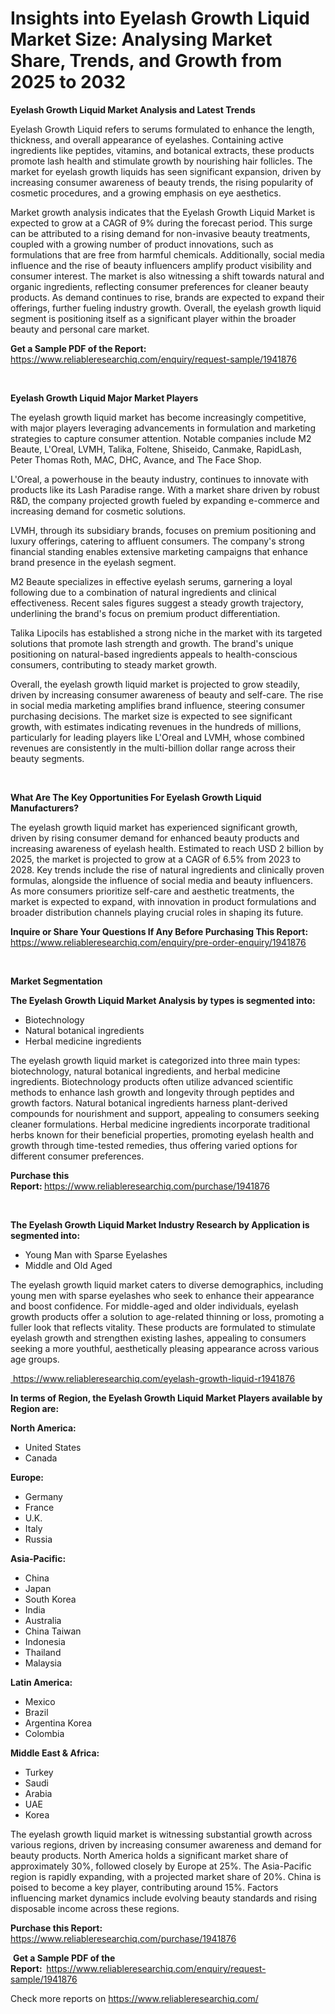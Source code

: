 <p><h1>Insights into Eyelash Growth Liquid Market Size: Analysing Market Share, Trends, and Growth from 2025 to 2032</h1></p><p><strong>Eyelash Growth Liquid Market Analysis and Latest Trends</strong></p>
<p><p>Eyelash Growth Liquid refers to serums formulated to enhance the length, thickness, and overall appearance of eyelashes. Containing active ingredients like peptides, vitamins, and botanical extracts, these products promote lash health and stimulate growth by nourishing hair follicles. The market for eyelash growth liquids has seen significant expansion, driven by increasing consumer awareness of beauty trends, the rising popularity of cosmetic procedures, and a growing emphasis on eye aesthetics.</p><p>Market growth analysis indicates that the Eyelash Growth Liquid Market is expected to grow at a CAGR of 9% during the forecast period. This surge can be attributed to a rising demand for non-invasive beauty treatments, coupled with a growing number of product innovations, such as formulations that are free from harmful chemicals. Additionally, social media influence and the rise of beauty influencers amplify product visibility and consumer interest. The market is also witnessing a shift towards natural and organic ingredients, reflecting consumer preferences for cleaner beauty products. As demand continues to rise, brands are expected to expand their offerings, further fueling industry growth. Overall, the eyelash growth liquid segment is positioning itself as a significant player within the broader beauty and personal care market.</p></p>
<p><strong>Get a Sample PDF of the Report:&nbsp;</strong> <a href="https://www.reliableresearchiq.com/enquiry/request-sample/1941876?utm_campaign=3066&utm_medium=2&utm_source=Github&utm_content=ia&utm_term=05042025&utm_id=eyelash-growth-liquid">https://www.reliableresearchiq.com/enquiry/request-sample/1941876</a></p>
<p>&nbsp;</p>
<p><strong>Eyelash Growth Liquid Major Market Players</strong></p>
<p><p>The eyelash growth liquid market has become increasingly competitive, with major players leveraging advancements in formulation and marketing strategies to capture consumer attention. Notable companies include M2 Beaute, L'Oreal, LVMH, Talika, Foltene, Shiseido, Canmake, RapidLash, Peter Thomas Roth, MAC, DHC, Avance, and The Face Shop.</p><p>L'Oreal, a powerhouse in the beauty industry, continues to innovate with products like its Lash Paradise range. With a market share driven by robust R&D, the company projected growth fueled by expanding e-commerce and increasing demand for cosmetic solutions.</p><p>LVMH, through its subsidiary brands, focuses on premium positioning and luxury offerings, catering to affluent consumers. The company's strong financial standing enables extensive marketing campaigns that enhance brand presence in the eyelash segment.</p><p>M2 Beaute specializes in effective eyelash serums, garnering a loyal following due to a combination of natural ingredients and clinical effectiveness. Recent sales figures suggest a steady growth trajectory, underlining the brand's focus on premium product differentiation.</p><p>Talika Lipocils has established a strong niche in the market with its targeted solutions that promote lash strength and growth. The brand's unique positioning on natural-based ingredients appeals to health-conscious consumers, contributing to steady market growth.</p><p>Overall, the eyelash growth liquid market is projected to grow steadily, driven by increasing consumer awareness of beauty and self-care. The rise in social media marketing amplifies brand influence, steering consumer purchasing decisions. The market size is expected to see significant growth, with estimates indicating revenues in the hundreds of millions, particularly for leading players like L'Oreal and LVMH, whose combined revenues are consistently in the multi-billion dollar range across their beauty segments.</p></p>
<p>&nbsp;</p>
<p><strong>What Are The Key Opportunities For Eyelash Growth Liquid Manufacturers?</strong></p>
<p><p>The eyelash growth liquid market has experienced significant growth, driven by rising consumer demand for enhanced beauty products and increasing awareness of eyelash health. Estimated to reach USD 2 billion by 2025, the market is projected to grow at a CAGR of 6.5% from 2023 to 2028. Key trends include the rise of natural ingredients and clinically proven formulas, alongside the influence of social media and beauty influencers. As more consumers prioritize self-care and aesthetic treatments, the market is expected to expand, with innovation in product formulations and broader distribution channels playing crucial roles in shaping its future.</p></p>
<p><strong>Inquire or Share Your Questions If Any Before Purchasing This Report:</strong> <a href="https://www.reliableresearchiq.com/enquiry/pre-order-enquiry/1941876?utm_campaign=3066&utm_medium=2&utm_source=Github&utm_content=ia&utm_term=05042025&utm_id=eyelash-growth-liquid">https://www.reliableresearchiq.com/enquiry/pre-order-enquiry/1941876</a></p>
<p>&nbsp;</p>
<p><strong>Market Segmentation</strong></p>
<p><strong>The Eyelash Growth Liquid Market Analysis by types is segmented into:</strong></p>
<p><ul><li>Biotechnology</li><li>Natural botanical ingredients</li><li>Herbal medicine ingredients</li></ul></p>
<p><p>The eyelash growth liquid market is categorized into three main types: biotechnology, natural botanical ingredients, and herbal medicine ingredients. Biotechnology products often utilize advanced scientific methods to enhance lash growth and longevity through peptides and growth factors. Natural botanical ingredients harness plant-derived compounds for nourishment and support, appealing to consumers seeking cleaner formulations. Herbal medicine ingredients incorporate traditional herbs known for their beneficial properties, promoting eyelash health and growth through time-tested remedies, thus offering varied options for different consumer preferences.</p></p>
<p><strong>Purchase this Report:&nbsp;</strong><a href="https://www.reliableresearchiq.com/purchase/1941876?utm_campaign=3066&utm_medium=2&utm_source=Github&utm_content=ia&utm_term=05042025&utm_id=eyelash-growth-liquid">https://www.reliableresearchiq.com/purchase/1941876</a></p>
<p>&nbsp;</p>
<p><strong>The Eyelash Growth Liquid Market Industry Research by Application is segmented into:</strong></p>
<p><ul><li>Young Man with Sparse Eyelashes</li><li>Middle and Old Aged</li></ul></p>
<p><p>The eyelash growth liquid market caters to diverse demographics, including young men with sparse eyelashes who seek to enhance their appearance and boost confidence. For middle-aged and older individuals, eyelash growth products offer a solution to age-related thinning or loss, promoting a fuller look that reflects vitality. These products are formulated to stimulate eyelash growth and strengthen existing lashes, appealing to consumers seeking a more youthful, aesthetically pleasing appearance across various age groups.</p></p>
<p><a href="https://www.reliableresearchiq.com/eyelash-growth-liquid-r1941876?utm_campaign=3066&utm_medium=2&utm_source=Github&utm_content=ia&utm_term=05042025&utm_id=eyelash-growth-liquid">&nbsp;https://www.reliableresearchiq.com/eyelash-growth-liquid-r1941876</a></p>
<p><strong>In terms of Region, the Eyelash Growth Liquid Market Players available by Region are:</strong></p>
<p>
    <p> <strong> North America: </strong>
        <ul>
            <li>United States</li>
            <li>Canada</li>
        </ul>
        </p> 
    <p> <strong> Europe: </strong>
        <ul>
            <li>Germany</li>
            <li>France</li>
            <li>U.K.</li>
            <li>Italy</li>
            <li>Russia</li>
        </ul>
        </p> 
    <p> <strong> Asia-Pacific: </strong>
        <ul>
            <li>China</li>
            <li>Japan</li>
            <li>South Korea</li>
            <li>India</li>
            <li>Australia</li>
            <li>China Taiwan</li>
            <li>Indonesia</li>
            <li>Thailand</li>
            <li>Malaysia</li>
        </ul>
        </p> 
    <p> <strong> Latin America: </strong>
        <ul>
            <li>Mexico</li>
            <li>Brazil</li>
            <li>Argentina Korea</li>
            <li>Colombia</li>
        </ul>
        </p> 
    <p> <strong> Middle East & Africa: </strong>
        <ul>
            <li>Turkey</li>
            <li>Saudi</li>
            <li>Arabia</li>
            <li>UAE</li>
            <li>Korea</li>
        </ul>
    </p>
    </p>
<p><p>The eyelash growth liquid market is witnessing substantial growth across various regions, driven by increasing consumer awareness and demand for beauty products. North America holds a significant market share of approximately 30%, followed closely by Europe at 25%. The Asia-Pacific region is rapidly expanding, with a projected market share of 20%. China is poised to become a key player, contributing around 15%. Factors influencing market dynamics include evolving beauty standards and rising disposable income across these regions.</p></p>
<p><strong>Purchase this Report: </strong><a href="https://www.reliableresearchiq.com/purchase/1941876?utm_campaign=3066&utm_medium=2&utm_source=Github&utm_content=ia&utm_term=05042025&utm_id=eyelash-growth-liquid">https://www.reliableresearchiq.com/purchase/1941876</a></p>
<p>&nbsp;<strong>Get a Sample PDF of the Report:&nbsp;&nbsp;</strong><a href="https://www.reliableresearchiq.com/enquiry/request-sample/1941876?utm_campaign=3066&utm_medium=2&utm_source=Github&utm_content=ia&utm_term=05042025&utm_id=eyelash-growth-liquid">https://www.reliableresearchiq.com/enquiry/request-sample/1941876</a></p>
<p><strong></strong></p>
<p>Check more reports on <a href="https://www.reliableresearchiq.com/?utm_campaign=3066&utm_medium=2&utm_source=Github&utm_content=ia&utm_term=05042025&utm_id=eyelash-growth-liquid">https://www.reliableresearchiq.com/</a></p>